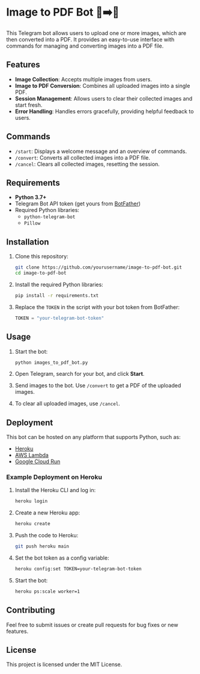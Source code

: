 
# Image to PDF Bot 📸➡️📄

This Telegram bot allows users to upload one or more images, which are then converted into a PDF. It provides an easy-to-use interface with commands for managing and converting images into a PDF file.

## Features
- **Image Collection**: Accepts multiple images from users.
- **Image to PDF Conversion**: Combines all uploaded images into a single PDF.
- **Session Management**: Allows users to clear their collected images and start fresh.
- **Error Handling**: Handles errors gracefully, providing helpful feedback to users.

## Commands
- `/start`: Displays a welcome message and an overview of commands.
- `/convert`: Converts all collected images into a PDF file.
- `/cancel`: Clears all collected images, resetting the session.

## Requirements
- **Python 3.7+**
- Telegram Bot API token (get yours from [BotFather](t.me/BotFather))
- Required Python libraries:
  - `python-telegram-bot`
  - `Pillow`

## Installation
1. Clone this repository:
   ```bash
   git clone https://github.com/yourusername/image-to-pdf-bot.git
   cd image-to-pdf-bot
   ```

2. Install the required Python libraries:
   ```bash
   pip install -r requirements.txt
   ```

3. Replace the `TOKEN` in the script with your bot token from BotFather:
   ```python
   TOKEN = "your-telegram-bot-token"
   ```

## Usage
1. Start the bot:
   ```bash
   python images_to_pdf_bot.py
   ```

2. Open Telegram, search for your bot, and click **Start**.

3. Send images to the bot. Use `/convert` to get a PDF of the uploaded images.

4. To clear all uploaded images, use `/cancel`.

## Deployment
This bot can be hosted on any platform that supports Python, such as:
- [Heroku](https://heroku.com/)
- [AWS Lambda](https://aws.amazon.com/lambda/)
- [Google Cloud Run](https://cloud.google.com/run)

### Example Deployment on Heroku
1. Install the Heroku CLI and log in:
   ```bash
   heroku login
   ```

2. Create a new Heroku app:
   ```bash
   heroku create
   ```

3. Push the code to Heroku:
   ```bash
   git push heroku main
   ```

4. Set the bot token as a config variable:
   ```bash
   heroku config:set TOKEN=your-telegram-bot-token
   ```

5. Start the bot:
   ```bash
   heroku ps:scale worker=1
   ```

## Contributing
Feel free to submit issues or create pull requests for bug fixes or new features.

## License
This project is licensed under the MIT License.
